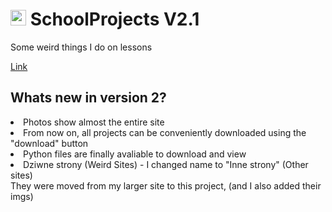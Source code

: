 # <img src="/favicon/apple-touch-icon.png" width="25" height="25"> SchoolProjects V2.1
Some weird things I do on lessons

[Link](https://sp.285.works)

## Whats new in version 2?
<li>Photos show almost the entire site</li>
<li>From now on, all projects can be conveniently downloaded using the "download" button</li>
<li>Python files are finally avaliable to download and view</li>
<li>Dziwne strony (Weird Sites) -  I changed name to "Inne strony" (Other sites)<br>
They were moved from my larger site to this project, (and I also added their imgs)</li>
